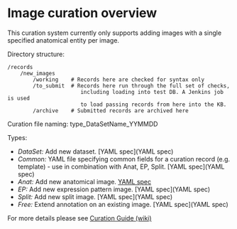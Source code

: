 # Image curation overview

This curation system currently only supports adding images with a single specified anatomical entity per image.

Directory structure:

```
/records
    /new_images
        /working    # Records here are checked for syntax only
        /to_submit  # Records here run through the full set of checks, 
                       including loading into test DB. A Jenkins job is used 
                       to load passing records from here into the KB.
        /archive    # Submitted records are archived here
```

Curation file naming: type_DataSetName_YYMMDD

Types:
   -  *DataSet:* Add new dataset.  [YAML spec](YAML spec)
   -  *Common:* YAML file specifying common fields for a curation record (e.g. template) - use in combination with Anat, EP, Split.  [YAML spec](YAML spec)
   -  *Anat:* Add new anatomical image. [YAML spec](https://github.com/VirtualFlyBrain/curation/blob/master/records/anatomy_spec.yaml)
   -  *EP:* Add new expression pattern image. [YAML spec](YAML spec)
   -  *Split:* Add new split image. [YAML spec](YAML spec)
   -  *Free:* Extend annotation on an existing image. [YAML spec](YAML spec)

For more details please see [Curation Guide (wiki)](https://github.com/VirtualFlyBrain/curation/wiki/Curation-wiki--Home)
